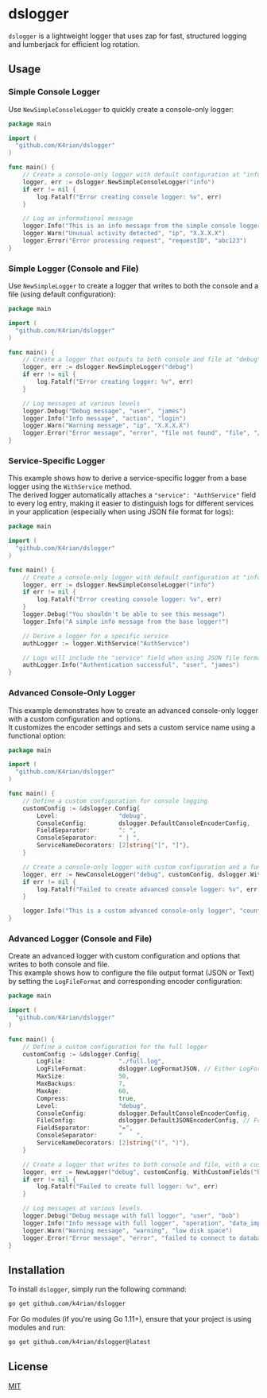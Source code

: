 # dslogger
`dslogger` is a lightweight logger that uses zap for fast, structured logging and lumberjack for efficient log rotation.

## Usage
### Simple Console Logger
Use `NewSimpleConsoleLogger` to quickly create a console-only logger:
```go
package main

import (
  "github.com/K4rian/dslogger"
)

func main() {
    // Create a console-only logger with default configuration at "info" level
    logger, err := dslogger.NewSimpleConsoleLogger("info")
    if err != nil {
        log.Fatalf("Error creating console logger: %v", err)
    }

    // Log an informational message
    logger.Info("This is an info message from the simple console logger!")
    logger.Warn("Unusual activity detected", "ip", "X.X.X.X")
    logger.Error("Error processing request", "requestID", "abc123")
}
```

### Simple Logger (Console and File)
Use `NewSimpleLogger` to create a logger that writes to both the console and a file (using default configuration):
```go
package main

import (
  "github.com/K4rian/dslogger"
)

func main() {
    // Create a logger that outputs to both console and file at "debug" level
    logger, err := dslogger.NewSimpleLogger("debug")
    if err != nil {
        log.Fatalf("Error creating logger: %v", err)
    }

    // Log messages at various levels
    logger.Debug("Debug message", "user", "james")
    logger.Info("Info message", "action", "login")
    logger.Warn("Warning message", "ip", "X.X.X.X")
    logger.Error("Error message", "error", "file not found", "file", "/opt/files/myfile.txt")
}
```

### Service-Specific Logger
This example shows how to derive a service-specific logger from a base logger using the `WithService` method.<br>
The derived logger automatically attaches a `"service": "AuthService"` field to every log entry, making it easier to distinguish logs for different services in your application (especially when using JSON file format for logs):
```go
package main

import (
  "github.com/K4rian/dslogger"
)

func main() {
    // Create a console-only logger with default configuration at "info" level
    logger, err := dslogger.NewSimpleConsoleLogger("info")
    if err != nil {
        log.Fatalf("Error creating console logger: %v", err)
    }
	logger.Debug("You shouldn't be able to see this message")
	logger.Info("A simple info message from the base logger!")

    // Derive a logger for a specific service
    authLogger := logger.WithService("AuthService")

    // Logs will include the "service" field when using JSON file format
    authLogger.Info("Authentication successful", "user", "james")
}
```

### Advanced Console-Only Logger
This example demonstrates how to create an advanced console-only logger with a custom configuration and options.<br>
It customizes the encoder settings and sets a custom service name using a functional option:
```go
package main

import (
  "github.com/K4rian/dslogger"
)

func main() {
    // Define a custom configuration for console logging
    customConfig := &dslogger.Config{
        Level:                 "debug",
        ConsoleConfig:         dslogger.DefaultConsoleEncoderConfig,
        FieldSeparator:        ": ",
        ConsoleSeparator:      " | ",
        ServiceNameDecorators: [2]string{"[", "]"},
    }

    // Create a console-only logger with custom configuration and a functional option to set the service name
	logger, err := NewConsoleLogger("debug", customConfig, dslogger.WithServiceName("MyService"), dslogger.WithCallerSkip(1))
	if err != nil {
		log.Fatalf("Failed to create advanced console logger: %v", err)
	}

    logger.Info("This is a custom advanced console-only logger", "count", 14)
}
```

### Advanced Logger (Console and File)
Create an advanced logger with custom configuration and options that writes to both console and file.<br>
This example shows how to configure the file output format (JSON or Text) by setting the `LogFileFormat` and corresponding encoder configuration:
```go
package main

import (
  "github.com/K4rian/dslogger"
)

func main() {
    // Define a custom configuration for the full logger
	customConfig := &dslogger.Config{
		LogFile:               "./full.log",
		LogFileFormat:         dslogger.LogFormatJSON, // Either LogFormatJSON or LogFormatText
		MaxSize:               50,
		MaxBackups:            7,
		MaxAge:                60,
		Compress:              true,
		Level:                 "debug",
		ConsoleConfig:         dslogger.DefaultConsoleEncoderConfig,
		FileConfig:            dslogger.DefaultJSONEncoderConfig, // For JSON output, use DefaultJSONEncoderConfig; for text, use DefaultTextEncoderConfig
		FieldSeparator:        "=",
		ConsoleSeparator:      "    ",
		ServiceNameDecorators: [2]string{"(", ")"},
	}

	// Create a logger that writes to both console and file, with a custom "branch" and "creation_time" fields
	logger, err := NewLogger("debug", customConfig, WithCustomFields("branch", "dev", "creation_time", time.Now()))
    if err != nil {
        log.Fatalf("Failed to create full logger: %v", err)
    }

    // Log messages at various levels.
    logger.Debug("Debug message with full logger", "user", "bob")
    logger.Info("Info message with full logger", "operation", "data_import")
    logger.Warn("Warning message", "warning", "low disk space")
    logger.Error("Error message", "error", "failed to connect to database")
}
```

## Installation
To install `dslogger`, simply run the following command:
```bash
go get github.com/k4rian/dslogger
```

For Go modules (if you're using Go 1.11+), ensure that your project is using modules and run:
```bash
go get github.com/k4rian/dslogger@latest
```

## License
[MIT][1]

[1]: https://github.com/K4rian/dslogger/blob/main/LICENSE
